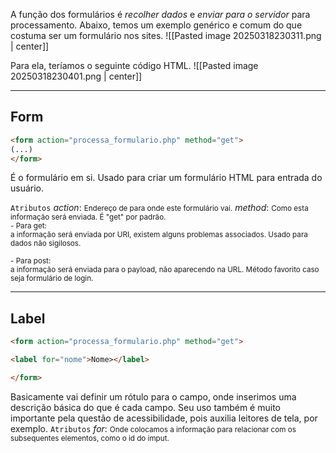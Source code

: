 A função dos formulários é *recolher dados* e *enviar para o servidor* para processamento.
Abaixo, temos um exemplo genérico e comum do que costuma ser um formulário nos sites.
![[Pasted image 20250318230311.png | center]]

Para ela, teríamos o seguinte código HTML.
![[Pasted image 20250318230401.png | center]]

---

## Form
```HTML
<form action="processa_formulario.php" method="get">
(...)
</form>
```
É o formulário em si. Usado para criar um formulário HTML para entrada do usuário.

``Atributos``
	*action*: <small>Endereço de para onde este formulário vai.</small>
	*method*: <small>Como esta informação será enviada. É "get" por padrão.
		<br>- Para get:   <br>a informação será enviada por URI, existem alguns problemas associados. Usado para dados não sigilosos.
		<br><br>- Para post:   <br>a informação será enviada para o payload, não aparecendo na URL. Método favorito caso seja formulário de login.</small>

---

## Label
```HTML
<form action="processa_formulario.php" method="get">

<label for="nome">Nome></label>

</form>
```
Basicamente vai definir um rótulo para o campo, onde inserimos uma descrição básica do que é cada campo.
Seu uso também é muito importante pela questão de acessibilidade, pois auxilia leitores de tela, por exemplo.
``Atributos``
	*for*: <small>Onde colocamos a informação para relacionar com os subsequentes elementos, como o id do imput.</small>